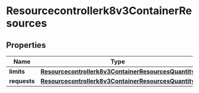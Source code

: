 

# Resourcecontrollerk8v3ContainerResources


## Properties

| Name | Type | Description | Notes |
|------------ | ------------- | ------------- | -------------|
|**limits** | [**Resourcecontrollerk8v3ContainerResourcesQuantity**](Resourcecontrollerk8v3ContainerResourcesQuantity.md) |  |  [optional] |
|**requests** | [**Resourcecontrollerk8v3ContainerResourcesQuantity**](Resourcecontrollerk8v3ContainerResourcesQuantity.md) |  |  [optional] |




